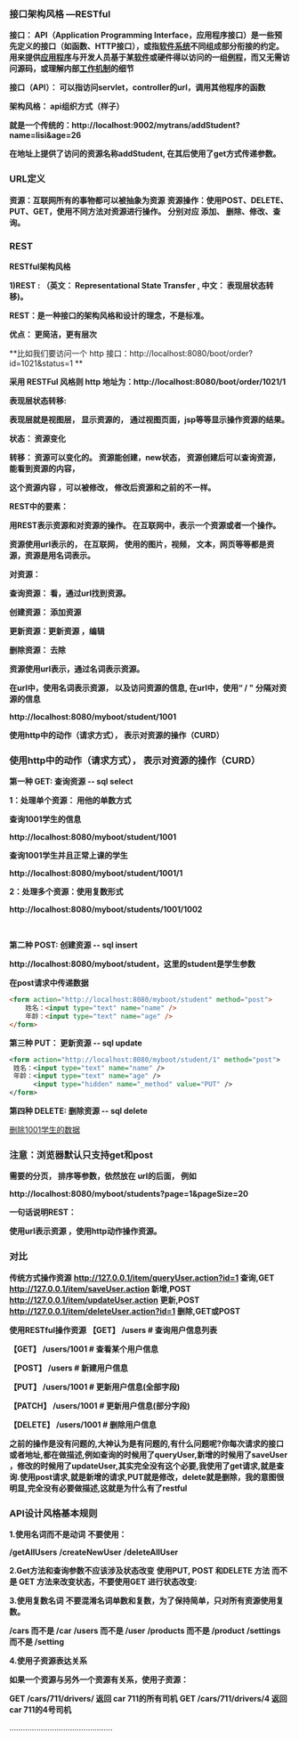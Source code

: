 ### 接口架构风格 —RESTful

**接口： API（Application Programming Interface，应用程序接口）是一些预先定义的接口（如函数、HTTP接口），或指[软件系统](https://baike.baidu.com/item/软件系统/224122)不同组成部分衔接的约定。 用来提供[应用程序](https://baike.baidu.com/item/应用程序)与开发人员基于某[软件](https://baike.baidu.com/item/软件)或硬件得以访问的一组[例程](https://baike.baidu.com/item/例程/2390628)，而又无需访问源码，或理解内部[工作机制](https://baike.baidu.com/item/工作机制/9905789)的细节**



**接口（API）： 可以指访问servlet，controller的url，调用其他程序的函数**



**架构风格： api组织方式（样子）**

**就是一个传统的：http://localhost:9002/mytrans/addStudent?name=lisi&age=26** 

**在地址上提供了访问的资源名称addStudent, 在其后使用了get方式传递参数。**



### URL定义

**资源：互联网所有的事物都可以被抽象为资源** 
**资源操作：使用POST、DELETE、PUT、GET，使用不同方法对资源进行操作。** 
**分别对应 添加、 删除、修改、查询。** 



### REST

**RESTful架构风格**

**1)REST :  （英文： Representational State Transfer , 中文： 表现层状态转移)。**

**REST：是一种接口的架构风格和设计的理念，不是标准。**

**优点： 更简洁，更有层次**

**比如我们要访问一个 http 接口：http://localhost:8080/boot/order?id=1021&status=1 **

**采用 RESTFul 风格则 http 地址为：http://localhost:8080/boot/order/1021/1**



**表现层状态转移:** 

**表现层就是视图层， 显示资源的， 通过视图页面，jsp等等显示操作资源的结果。**

**状态： 资源变化**

**转移： 资源可以变化的。 资源能创建，new状态，  资源创建后可以查询资源， 能看到资源的内容，**

**这个资源内容 ，可以被修改， 修改后资源和之前的不一样。**  



**REST中的要素：**

**用REST表示资源和对资源的操作。  在互联网中，表示一个资源或者一个操作。** 

**资源使用url表示的， 在互联网， 使用的图片，视频， 文本，网页等等都是资源，资源是用名词表示。**



**对资源：** 

**查询资源： 看，通过url找到资源。** 

**创建资源： 添加资源**

**更新资源：更新资源 ，编辑**

**删除资源： 去除**



**资源使用url表示，通过名词表示资源。**

**在url中，使用名词表示资源， 以及访问资源的信息,  在url中，使用“ / " 分隔对资源的信息**

**http://localhost:8080/myboot/student/1001**

**使用http中的动作（请求方式）， 表示对资源的操作（CURD）**



### **使用http中的动作（请求方式）， 表示对资源的操作（CURD）**

**第一种   GET:  查询资源  --  sql select**

**1：处理单个资源： 用他的单数方式**

**查询1001学生的信息**

**http://localhost:8080/myboot/student/1001**

**查询1001学生并且正常上课的学生**

**http://localhost:8080/myboot/student/1001/1**

**2：处理多个资源：使用复数形式**

**http://localhost:8080/myboot/students/1001/1002**

​           

**第二种   POST: 创建资源  -- sql insert**

**http://localhost:8080/myboot/student，这里的student是学生参数**

**在post请求中传递数据**

```html
<form action="http://localhost:8080/myboot/student" method="post">
	姓名：<input type="text" name="name" />
    年龄：<input type="text" name="age" />
</form>
```



**第三种   PUT： 更新资源  --  sql  update**

   ```xml
<form action="http://localhost:8080/myboot/student/1" method="post">
	姓名：<input type="text" name="name" />
    年龄：<input type="text" name="age" />
         <input type="hidden" name="_method" value="PUT" />
</form>
   ```



**第四种   DELETE: 删除资源  -- sql delete**

<a href="http://localhost:8080/myboot/student/1001">删除1001学生的数据</a>



### **注意：浏览器默认只支持get和post**



**需要的分页，  排序等参数，依然放在  url的后面， 例如** 

**http://localhost:8080/myboot/students?page=1&pageSize=20**

  

**一句话说明REST：** 

**使用url表示资源 ，使用http动作操作资源。**



### 对比

**传统方式操作资源** 
**http://127.0.0.1/item/queryUser.action?id=1   查询,GET** 
**http://127.0.0.1/item/saveUser.action             新增,POST** 
**http://127.0.0.1/item/updateUser.action          更新,POST** 
**http://127.0.0.1/item/deleteUser.action?id=1  删除,GET或POST**

**使用RESTful操作资源** 
**【GET】 /users # 查询用户信息列表**

**【GET】 /users/1001 # 查看某个用户信息**

**【POST】 /users # 新建用户信息**

**【PUT】 /users/1001 # 更新用户信息(全部字段)**

**【PATCH】 /users/1001 # 更新用户信息(部分字段)**

**【DELETE】 /users/1001 # 删除用户信息**



**之前的操作是没有问题的,大神认为是有问题的,有什么问题呢?你每次请求的接口或者地址,都在做描述,例如查询的时候用了queryUser,新增的时候用了saveUser ，修改的时候用了updateUser,其实完全没有这个必要,我使用了get请求,就是查询.使用post请求,就是新增的请求,PUT就是修改，delete就是删除，我的意图很明显,完全没有必要做描述,这就是为什么有了restful**

### API设计风格基本规则

**1.使用名词而不是动词**
**不要使用：**

**/getAllUsers**
**/createNewUser**
**/deleteAllUser**



**2.Get方法和查询参数不应该涉及状态改变**
**使用PUT, POST 和DELETE 方法 而不是 GET 方法来改变状态，不要使用GET 进行状态改变:**



**3.使用复数名词**
**不要混淆名词单数和复数，为了保持简单，只对所有资源使用复数。**

**/cars 而不是 /car**
**/users 而不是 /user**
**/products 而不是 /product**
**/settings 而不是 /setting**



**4.使用子资源表达关系**

**如果一个资源与另外一个资源有关系，使用子资源：**

**GET /cars/711/drivers/ 返回 car 711的所有司机**
**GET /cars/711/drivers/4 返回 car 711的4号司机**

..............................................